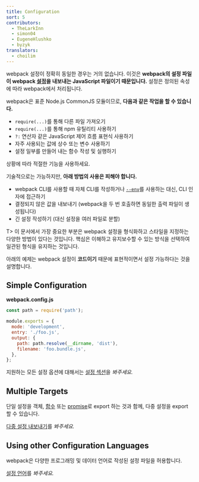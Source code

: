 ```yaml
---
title: Configuration
sort: 5
contributors:
  - TheLarkInn
  - simon04
  - EugeneHlushko
  - byzyk
translators:
  - choilim
---
```


webpack 설정이 정확히 동일한 경우는 거의 없습니다. 이것은 **webpack의 설정 파일이 webpack [설정](/configuration/)을 내보내는 JavaScript 파일이기 때문입니다.** 설정은 정의된 속성에 따라 webpack에서 처리됩니다.

webpack은 표준 Node.js CommonJS 모듈이므로, **다음과 같은 작업을 할 수 있습니다.**

- `require(...)`를 통해 다른 파일 가져오기
- `require(...)`를 통해 npm 유틸리티 사용하기
- `?:` 연산자 같은 JavaScript 제어 흐름 표현식 사용하기
- 자주 사용되는 값에 상수 또는 변수 사용하기
- 설정 일부를 만들어 내는 함수 작성 및 실행하기

상황에 따라 적절한 기능을 사용하세요.

기술적으로는 가능하지만, **아래 방법의 사용은 피해야 합니다.**

- webpack CLI를 사용할 때 자체 CLI를 작성하거나 [`--env`](/configuration/configuration-types/)를 사용하는 대신, CLI 인자에 접근하기
- 결정되지 않은 값을 내보내기 (webpack을 두 번 호출하면 동일한 출력 파일이 생성됩니다)
- 긴 설정 작성하기 (대신 설정을 여러 파일로 분할)

T> 이 문서에서 가장 중요한 부분은 webpack 설정을 형식화하고 스타일을 지정하는 다양한 방법이 있다는 것입니다. 핵심은 이해하고 유지보수할 수 있는 방식을 선택하여 일관된 형식을 유지하는 것입니다.

아래의 예제는 webpack 설정이 **코드이기** 때문에 표현적이면서 설정 가능하다는 것을 설명합니다.

## Simple Configuration

**webpack.config.js**

```javascript
const path = require('path');

module.exports = {
  mode: 'development',
  entry: './foo.js',
  output: {
    path: path.resolve(__dirname, 'dist'),
    filename: 'foo.bundle.js',
  },
};
```

지원하는 모든 설정 옵션에 대해서는 [설정 섹션](/configuration/)을 _봐주세요._

## Multiple Targets

단일 설정을 객체, [함수](/configuration/configuration-types/#exporting-a-function) 또는 [promise](/configuration/configuration-types/#exporting-a-promise)로 export 하는 것과 함께, 다중 설정을 export 할 수 있습니다.

[다중 설정 내보내기](/configuration/configuration-types/#exporting-multiple-configurations)를 _봐주세요._

## Using other Configuration Languages

webpack은 다양한 프로그래밍 및 데이터 언어로 작성된 설정 파일을 허용합니다.

[설정 언어](/configuration/configuration-languages/)를 _봐주세요._
